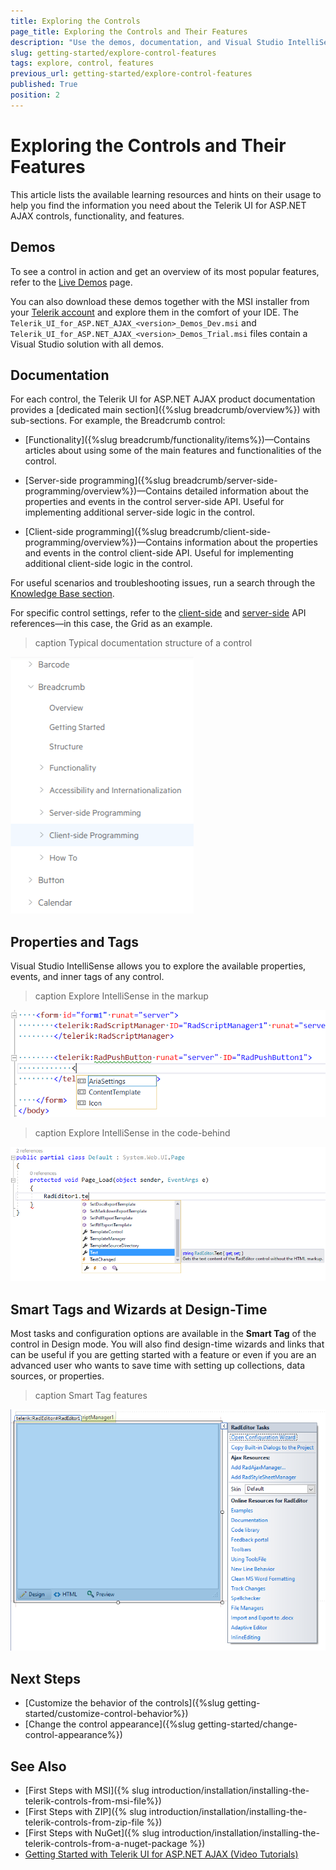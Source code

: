 ```yaml
---
title: Exploring the Controls
page_title: Exploring the Controls and Their Features
description: "Use the demos, documentation, and Visual Studio IntelliSense when you work with the Telerik UI for ASP.NET AJAX controls in Web Forms."
slug: getting-started/explore-control-features
tags: explore, control, features
previous_url: getting-started/explore-control-features
published: True
position: 2
---
```


# Exploring the Controls and Their Features

This article lists the available learning resources and hints on their usage to help you find the information you need about the Telerik UI for ASP.NET AJAX controls, functionality, and features.

## Demos

To see a control in action and get an overview of its most popular features, refer to the [Live Demos](https://demos.telerik.com/aspnet-ajax) page.

You can also download these demos together with the MSI installer from your [Telerik account](https://www.telerik.com/account/product-download?product=RCAJAX) and explore them in the comfort of your IDE. The `Telerik_UI_for_ASP.NET_AJAX_<version>_Demos_Dev.msi` and `Telerik_UI_for_ASP.NET_AJAX_<version>_Demos_Trial.msi` files contain a Visual Studio solution with all demos.

## Documentation

For each control, the Telerik UI for ASP.NET AJAX product documentation provides a [dedicated main section]({%slug breadcrumb/overview%}) with sub-sections. For example, the Breadcrumb control:

* [Functionality]({%slug breadcrumb/functionality/items%})&mdash;Contains articles about using some of the main features and functionalities of the control.

* [Server-side programming]({%slug breadcrumb/server-side-programming/overview%})&mdash;Contains detailed information about the properties and events in the control server-side API. Useful for implementing additional server-side logic in the control.

* [Client-side programming]({%slug breadcrumb/client-side-programming/overview%})&mdash;Contains information about the properties and events in the control client-side API. Useful for implementing additional client-side logic in the control.

For useful scenarios and troubleshooting issues, run a search through the [Knowledge Base section](https://docs.telerik.com/devtools/aspnet-ajax/knowledge-base).

For specific control settings, refer to the [client-side](https://docs.telerik.com/devtools/aspnet-ajax/api/client/Telerik.Web.UI.GridColumn) and [server-side](https://docs.telerik.com/devtools/aspnet-ajax/api/server/Telerik.Web.UI/GridAnimationSettings) API references&mdash;in this case, the Grid as an example.

>caption Typical documentation structure of a control



![Documentation structure for a typical control](../images/typical-control-docs.png "Documentation structure for a typical control")

## Properties and Tags

Visual Studio IntelliSense allows you to explore the available properties, events, and inner tags of any control.

>caption Explore IntelliSense in the markup

![Explore IntelliSense in the markup](../images/markup-intellisense.png "Explore IntelliSense in the markup")

>caption Explore IntelliSense in the code-behind

![Explore IntelliSense in the code-behind](../images/code-behind-intellisense.png "Explore IntelliSense in the code-behind")

## Smart Tags and Wizards at Design-Time

Most tasks and configuration options are available in the **Smart Tag** of the control in Design mode. You will also find design-time wizards and links that can be useful if you are getting started with a feature or even if you are an advanced user who wants to save time with setting up collections, data sources, or properties.

>caption Smart Tag features

![Smart Tag features](../images/smart-tag-features.png "Smart Tag features")

## Next Steps

* [Customize the behavior of the controls]({%slug getting-started/customize-control-behavior%})
* [Change the control appearance]({%slug getting-started/change-control-appearance%})

## See Also

* [First Steps with MSI]({% slug introduction/installation/installing-the-telerik-controls-from-msi-file%})
* [First Steps with ZIP]({% slug introduction/installation/installing-the-telerik-controls-from-zip-file %})
* [First Steps with NuGet]({% slug introduction/installation/installing-the-telerik-controls-from-a-nuget-package %})
* [Getting Started with Telerik UI for ASP.NET AJAX (Video Tutorials)](https://learn.telerik.com/learn/course/external/view/elearning/5/telerik-ui-for-aspnet-ajax)
